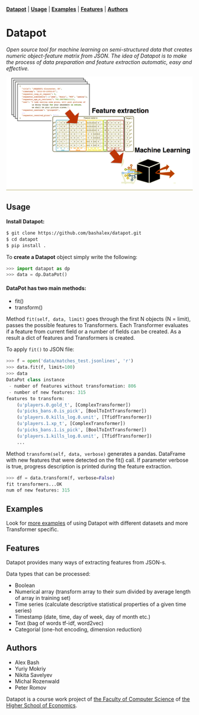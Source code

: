 **[Datapot](#datapot)** |
**[Usage](#usage)** |
**[Examples](./notebooks/)** |
**[Features](#features)** |
**[Authors](#authors)** 

# Datapot
*Open source tool for machine learning on semi-structured data that creates numeric object-feature matrix from JSON. 
The idea of Datapot is to make the process of data preparation and feature extraction automatic, easy and effective.*

<img src="data/datapot_feature_extraction.png">


## Usage


**Install Datapot:**
```bash
$ git clone https://github.com/bashalex/datapot.git
$ cd datapot
$ pip install .
```

To **create a Datapot** object simply write the following:

```python
>>> import datapot as dp 
>>> data = dp.DataPot()
```


#### DataPot has two main methods:
- fit()
- transform()

Method `fit(self, data, limit)` goes through the first  N  objects (N = limit), passes the possible features to Transformers. Each Transformer evaluates if a feature from current field or a number of fields can be created. As a result a dict of features  and Transformers is created.

To apply `fit()` to JSON file:
```python
>>> f = open('data/matches_test.jsonlines', 'r')
>>> data.fit(f, limit=100)
>>> data
DataPot class instance
 - number of features without transformation: 806
 - number of new features: 315
features to transform: 
    (u'players.0.gold_t', [ComplexTransformer])
    (u'picks_bans.0.is_pick', [BoolToIntTransformer])
    (u'players.0.kills_log.0.unit', [TfidfTransformer])
    (u'players.1.xp_t', [ComplexTransformer])
    (u'picks_bans.1.is_pick', [BoolToIntTransformer])
    (u'players.1.kills_log.0.unit', [TfidfTransformer])
    ...
```

Method `transform(self, data, verbose)` generates a pandas. DataFrame with new features that were detected on the fit() call. If parameter verbose is true, progress description is printed during the feature extraction.

```python
>>> df = data.transform(f, verbose=False)
fit transformers...OK
num of new features: 315
```


## Examples 

Look for [more examples](./notebooks/) of using Datapot with different datasets and more Transformer specific.




## Features
Datapot provides many ways of extracting features from JSON-s.

Data types that can be processed:
 - Boolean 
 - Numerical array (transform array to their sum divided by average length of array in training set)
 - Time series (сalculate descriptive statistical properties of a given time series)
 - Timestamp  (date, time, day of week, day of month etc.)
 - Text (bag of words tf-idf, word2vec)
 - Categorial (one-hot encoding, dimension reduction)


## Authors

- Alex Bash
- Yuriy Mokriy
- Nikita Savelyev
- Michal Rozenwald
- Peter Romov

Datapot is a course work project of [the Faculty of Computer Science](https://cs.hse.ru/en/) of [the Higher School of Economics](https://www.hse.ru/en/).